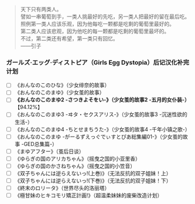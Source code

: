 > 天下只有两类人。  
> 譬如一串葡萄到手，一类人挑最好的先吃，另一类人把最好的留在最后吃。  
> 照例第一类人应该乐观，因为他每吃一颗都是吃剩的葡萄里最好的。  
> 第二类人应该悲观，因为他吃的每一颗都是吃剩的葡萄里最坏的。  
> 不过，第二类还有希望，第一类只有回忆。  
> ——引子

### ガールズ·エッグ·ディストピア（Girls Egg Dystopia）后记汉化补完计划

- [ ] 《おんなのこのひな》（少女绯奈的故事）
- [ ] 《おんなのこのまゆ》（少女茧的故事）
- [ ] **《おんなのこのまゆ2 -さつきよそをい-》（少女茧的故事2 -五月的女仆装-）**【94.12%】
- [ ] 《おんなのこのまゆ3 -ヰタ・セクスアリス-》（少女茧的故事3 -沉迷性欲的生活-）
- [ ] 《おんなのこのまゆ4 -ちとせまちうた-》（少女茧的故事4 -千年小镇之歌-）
- [ ] 《おんなのこのまゆ -がーるずえっぐでぃすとぴあ総集編01-》（少女茧的故事 -GED总集篇-）
- [ ] 《まゆアフター》（茧后日谈）
- [ ] 《ゆらぎの国のアリカちゃん》（摇曳之国的小亚里香）
- [ ] 《ゆらぎの国のかさねちゃん》（摇曳之国的小笠音）
- [ ] 《双子ちゃんには逆らえないっ!(上巻)》（无法反抗的双子姐妹！上）
- [ ] 《双子ちゃんには逆らえないっ!(下巻)》（无法反抗的双子姐妹！下）
- [ ] 《終末のロリータ》（世界尽头的洛丽塔）
- [ ] 《極甘妹のヒキコモリ矯正計画!》（超温柔妹妹的废柴改造计划）
